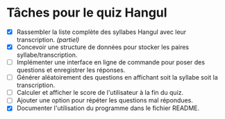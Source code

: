# Tâches pour le quiz Hangul

- [x] Rassembler la liste complète des syllabes Hangul avec leur transcription. *(partiel)*
- [x] Concevoir une structure de données pour stocker les paires syllabe/transcription.
- [ ] Implémenter une interface en ligne de commande pour poser des questions et enregistrer les réponses.
- [ ] Générer aléatoirement des questions en affichant soit la syllabe soit la transcription.
- [ ] Calculer et afficher le score de l'utilisateur à la fin du quiz.
- [ ] Ajouter une option pour répéter les questions mal répondues.
- [x] Documenter l'utilisation du programme dans le fichier README.
